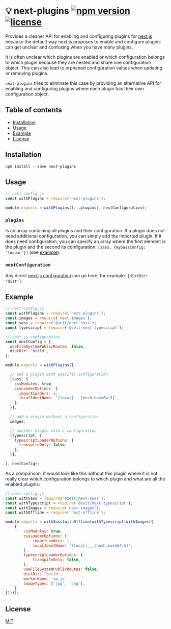 # 💡 next-plugins [![npm version](https://img.shields.io/npm/v/next-plugins.svg)](https://www.npmjs.com/package/next-plugins) [![license](https://img.shields.io/github/license/cyrilwanner/next-plugins.svg)](https://github.com/cyrilwanner/next-plugins/blob/master/LICENSE)

Provides a cleaner API for enabling and configuring plugins for [next.js](https://github.com/zeit/next.js) because the default way next.js proposes to enable and configure plugins can get unclear and confusing when you have many plugins.

It is often unclear which plugins are enabled or which configuration belongs to which plugin because they are nested and share one configuration object.
This can also lead to orphaned configuration values when updating or removing plugins.

`next-plugins` tries to eliminate this case by providing an alternative API for enabling and configuring plugins where each plugin has their own configuration object.

## Table of contents

- [Installation](#installation)
- [Usage](#usage)
- [Example](#example)
- [License](#license)

## Installation

```
npm install --save next-plugins
```

## Usage
```javascript
// next.config.js
const withPlugins = require('next-plugins');

module.exports = withPlugins([...plugins], nextConfiguration);
```

### `plugins`

Is an array containing all plugins and their configuration.
If a plugin does not need additional configuration, you can simply add the imported plugin.
If it does need configuration, you can specify an array where the first element is the plugin and the second its configuration: `[sass, {mySassConfig: 'foobar'}]` (see [example](#example)).

### `nextConfiguration`

Any direct [next.js configuration](https://github.com/zeit/next.js#custom-configuration) can go here, for example: `{distDir: 'dist'}`.

## Example

```javascript
// next.config.js
const withPlugins = require('next-plugins');
const images = require('next-images');
const sass = require('@zeit/next-sass');
const typescript = require('@zeit/next-typescript');

// next.js configuration
const nextConfig = {
  useFileSystemPublicRoutes: false,
  distDir: 'build',
};

module.exports = withPlugins([

  // add a plugin with specific configuration
  [sass, {
    cssModules: true,
    cssLoaderOptions: {
      importLoaders: 1,
      localIdentName: '[local]___[hash:base64:5]',
    },
  }],

  // add a plugin without a configuration
  images,

  // another plugin with a configuration
  [typescript, {
    typescriptLoaderOptions: {
      transpileOnly: false,
    },
  }],

], nextConfig);
```

As a comparison, it would look like this without this plugin where it is not really clear which configuration belongs to which plugin and what are all the enabled plugins:

```javascript
// next.config.js
const withSass = require('@zeit/next-sass');
const withTypescript = require('@zeit/next-typescript');
const withImages = require('next-images');
const withOffline = require('next-offline');

module.exports = withSass(withOffline(withTypescript(withImages({
    {
        cssModules: true,
        cssLoaderOptions: {
            importLoaders: 1,
            localIdentName: '[local]___[hash:base64:5]',
        },
        typescriptLoaderOptions: {
            transpileOnly: false,
        },
        useFileSystemPublicRoutes: false,
        distDir: 'build',
        workerName: 'sw.js',
        imageTypes: ['jpg', 'png'],
    }
}))));
```

## License

[MIT](https://github.com/cyrilwanner/next-plugins/blob/master/LICENSE)
